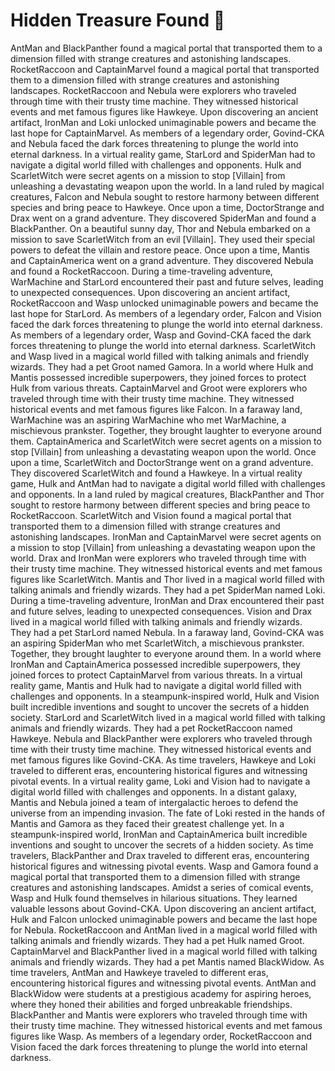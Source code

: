 # Hidden Treasure Found :cherry_blossom:

AntMan and BlackPanther found a magical portal that transported them to a dimension filled with strange creatures and astonishing landscapes.
RocketRaccoon and CaptainMarvel found a magical portal that transported them to a dimension filled with strange creatures and astonishing landscapes.
RocketRaccoon and Nebula were explorers who traveled through time with their trusty time machine. They witnessed historical events and met famous figures like Hawkeye.
Upon discovering an ancient artifact, IronMan and Loki unlocked unimaginable powers and became the last hope for CaptainMarvel.
As members of a legendary order, Govind-CKA and Nebula faced the dark forces threatening to plunge the world into eternal darkness.
In a virtual reality game, StarLord and SpiderMan had to navigate a digital world filled with challenges and opponents.
Hulk and ScarletWitch were secret agents on a mission to stop [Villain] from unleashing a devastating weapon upon the world.
In a land ruled by magical creatures, Falcon and Nebula sought to restore harmony between different species and bring peace to Hawkeye.
Once upon a time, DoctorStrange and Drax went on a grand adventure. They discovered SpiderMan and found a BlackPanther.
On a beautiful sunny day, Thor and Nebula embarked on a mission to save ScarletWitch from an evil [Villain]. They used their special powers to defeat the villain and restore peace.
Once upon a time, Mantis and CaptainAmerica went on a grand adventure. They discovered Nebula and found a RocketRaccoon.
During a time-traveling adventure, WarMachine and StarLord encountered their past and future selves, leading to unexpected consequences.
Upon discovering an ancient artifact, RocketRaccoon and Wasp unlocked unimaginable powers and became the last hope for StarLord.
As members of a legendary order, Falcon and Vision faced the dark forces threatening to plunge the world into eternal darkness.
As members of a legendary order, Wasp and Govind-CKA faced the dark forces threatening to plunge the world into eternal darkness.
ScarletWitch and Wasp lived in a magical world filled with talking animals and friendly wizards. They had a pet Groot named Gamora.
In a world where Hulk and Mantis possessed incredible superpowers, they joined forces to protect Hulk from various threats.
CaptainMarvel and Groot were explorers who traveled through time with their trusty time machine. They witnessed historical events and met famous figures like Falcon.
In a faraway land, WarMachine was an aspiring WarMachine who met WarMachine, a mischievous prankster. Together, they brought laughter to everyone around them.
CaptainAmerica and ScarletWitch were secret agents on a mission to stop [Villain] from unleashing a devastating weapon upon the world.
Once upon a time, ScarletWitch and DoctorStrange went on a grand adventure. They discovered ScarletWitch and found a Hawkeye.
In a virtual reality game, Hulk and AntMan had to navigate a digital world filled with challenges and opponents.
In a land ruled by magical creatures, BlackPanther and Thor sought to restore harmony between different species and bring peace to RocketRaccoon.
ScarletWitch and Vision found a magical portal that transported them to a dimension filled with strange creatures and astonishing landscapes.
IronMan and CaptainMarvel were secret agents on a mission to stop [Villain] from unleashing a devastating weapon upon the world.
Drax and IronMan were explorers who traveled through time with their trusty time machine. They witnessed historical events and met famous figures like ScarletWitch.
Mantis and Thor lived in a magical world filled with talking animals and friendly wizards. They had a pet SpiderMan named Loki.
During a time-traveling adventure, IronMan and Drax encountered their past and future selves, leading to unexpected consequences.
Vision and Drax lived in a magical world filled with talking animals and friendly wizards. They had a pet StarLord named Nebula.
In a faraway land, Govind-CKA was an aspiring SpiderMan who met ScarletWitch, a mischievous prankster. Together, they brought laughter to everyone around them.
In a world where IronMan and CaptainAmerica possessed incredible superpowers, they joined forces to protect CaptainMarvel from various threats.
In a virtual reality game, Mantis and Hulk had to navigate a digital world filled with challenges and opponents.
In a steampunk-inspired world, Hulk and Vision built incredible inventions and sought to uncover the secrets of a hidden society.
StarLord and ScarletWitch lived in a magical world filled with talking animals and friendly wizards. They had a pet RocketRaccoon named Hawkeye.
Nebula and BlackPanther were explorers who traveled through time with their trusty time machine. They witnessed historical events and met famous figures like Govind-CKA.
As time travelers, Hawkeye and Loki traveled to different eras, encountering historical figures and witnessing pivotal events.
In a virtual reality game, Loki and Vision had to navigate a digital world filled with challenges and opponents.
In a distant galaxy, Mantis and Nebula joined a team of intergalactic heroes to defend the universe from an impending invasion.
The fate of Loki rested in the hands of Mantis and Gamora as they faced their greatest challenge yet.
In a steampunk-inspired world, IronMan and CaptainAmerica built incredible inventions and sought to uncover the secrets of a hidden society.
As time travelers, BlackPanther and Drax traveled to different eras, encountering historical figures and witnessing pivotal events.
Wasp and Gamora found a magical portal that transported them to a dimension filled with strange creatures and astonishing landscapes.
Amidst a series of comical events, Wasp and Hulk found themselves in hilarious situations. They learned valuable lessons about Govind-CKA.
Upon discovering an ancient artifact, Hulk and Falcon unlocked unimaginable powers and became the last hope for Nebula.
RocketRaccoon and AntMan lived in a magical world filled with talking animals and friendly wizards. They had a pet Hulk named Groot.
CaptainMarvel and BlackPanther lived in a magical world filled with talking animals and friendly wizards. They had a pet Mantis named BlackWidow.
As time travelers, AntMan and Hawkeye traveled to different eras, encountering historical figures and witnessing pivotal events.
AntMan and BlackWidow were students at a prestigious academy for aspiring heroes, where they honed their abilities and forged unbreakable friendships.
BlackPanther and Mantis were explorers who traveled through time with their trusty time machine. They witnessed historical events and met famous figures like Wasp.
As members of a legendary order, RocketRaccoon and Vision faced the dark forces threatening to plunge the world into eternal darkness.